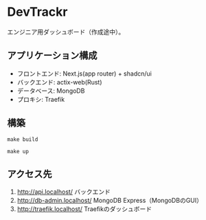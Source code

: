 # DevTrackr
エンジニア用ダッシュボード（作成途中）。

## アプリケーション構成
- フロントエンド: Next.js(app router) + shadcn/ui
- バックエンド: actix-web(Rust)
- データベース: MongoDB
- プロキシ: Traefik

## 構築
`make build`

`make up`

## アクセス先
1. http://api.localhost/
   バックエンド
2. http://db-admin.localhost/
   MongoDB Express（MongoDBのGUI）
3. http://traefik.localhost/
   Traefikのダッシュボード
